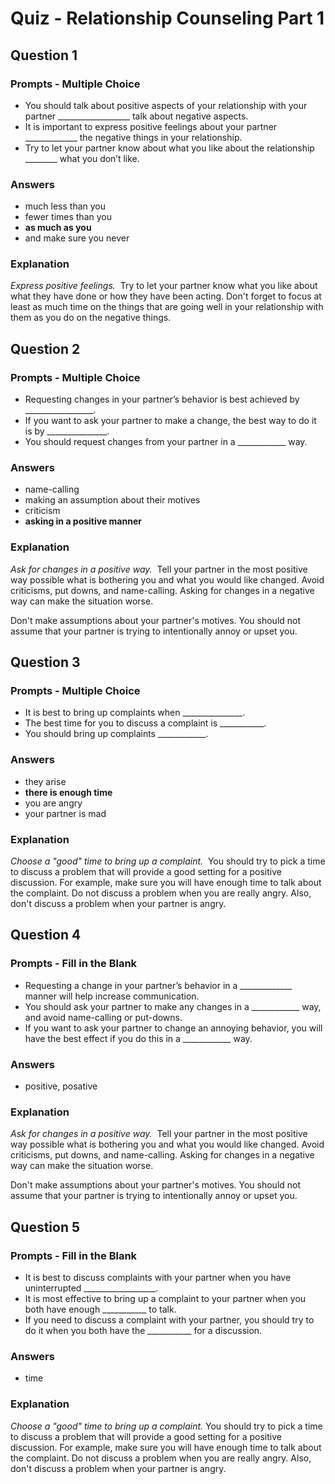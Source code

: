 # Quiz - Relationship Counseling Part 1

## Question 1

### Prompts - Multiple Choice
+ You should talk about positive aspects of your relationship with your partner __________________ talk about negative aspects.
+ It is important to express positive feelings about your partner _____________ the negative things in your relationship.
+ Try to let your partner know about what you like about the relationship ________ what you don’t like.

### Answers
+ much less than you
+ fewer times than you
+ __as much as you__
+ and make sure you never

### Explanation
*Express positive feelings.*  Try to let your partner know what you like about what they have done or how they have been acting. Don't forget to focus at least as much time on the things that are going well in your relationship with them as you do on the negative things.

## Question 2

### Prompts - Multiple Choice
+ Requesting changes in your partner’s behavior is best achieved by _________________.
+ If you want to ask your partner to make a change, the best way to do it is by _______________.
+ You should request changes from your partner in a ____________ way.

### Answers
+ name-calling
+ making an assumption about their motives
+ criticism
+ __asking in a positive manner__

### Explanation
*Ask for changes in a positive way.*  Tell your partner in the most positive way possible what is bothering you and what you would like changed. Avoid criticisms, put downs, and name-calling. Asking for changes in a negative way can make the situation worse.

Don't make assumptions about your partner's motives. You should not assume that your partner is trying to intentionally annoy or upset you.

## Question 3

### Prompts - Multiple Choice
+ It is best to bring up complaints when _______________.
+ The best time for you to discuss a complaint is ___________.
+ You should bring up complaints ____________.

### Answers
+ they arise
+ __there is enough time__
+ you are angry
+ your partner is mad

### Explanation
*Choose a "good" time to bring up a complaint.*  You should try to pick a time to discuss a problem that will provide a good setting for a positive discussion. For example, make sure you will have enough time to talk about the complaint. Do not discuss a problem when you are really angry. Also, don't discuss a problem when your partner is angry.

## Question 4

### Prompts - Fill in the Blank
+ Requesting a change in your partner’s behavior in a _____________ manner will help increase communication.
+ You should ask your partner to make any changes in a ____________ way, and avoid name-calling or put-downs.
+ If you want to ask your partner to change an annoying behavior, you will have the best effect if you do this in a ____________ way.

### Answers
+ positive, posative

### Explanation
*Ask for changes in a positive way.*  Tell your partner in the most positive way possible what is bothering you and what you would like changed. Avoid criticisms, put downs, and name-calling. Asking for changes in a negative way can make the situation worse.

Don't make assumptions about your partner's motives. You should not assume that your partner is trying to intentionally annoy or upset you.

## Question 5

### Prompts - Fill in the Blank
+ It is best to discuss complaints with your partner when you have uninterrupted __________________.
+ It is most effective to bring up a complaint to your partner when you both have enough ___________ to talk.
+ If you need to discuss a complaint with your partner, you should try to do it when you both have the ___________ for a discussion.

### Answers
+ time

### Explanation
*Choose a "good" time to bring up a complaint.* You should try to pick a time to discuss a problem that will provide a good setting for a positive discussion. For example, make sure you will have enough time to talk about the complaint. Do not discuss a problem when you are really angry. Also, don't discuss a problem when your partner is angry.

